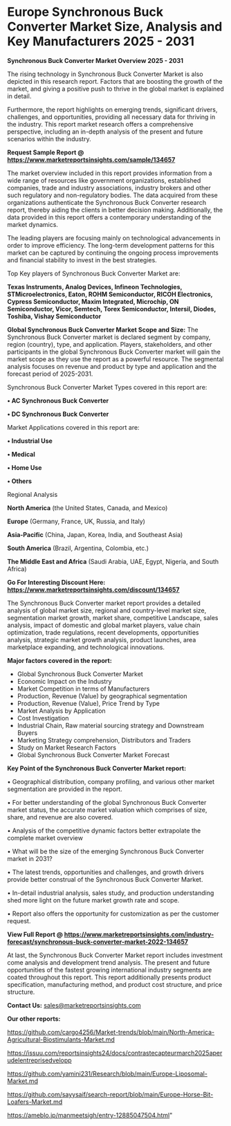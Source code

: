 # Europe Synchronous Buck Converter Market Size, Analysis and Key Manufacturers 2025 - 2031

<Strong> Synchronous Buck Converter Market Overview 2025 - 2031</strong>

The rising technology in Synchronous Buck Converter Market is also depicted in this research report. Factors that are boosting the growth of the market, and giving a positive push to thrive in the global market is explained in detail.

Furthermore, the report highlights on emerging trends, significant drivers, challenges, and opportunities, providing all necessary data for thriving in the industry. This report market research offers a comprehensive perspective, including an in-depth analysis of the present and future scenarios within the industry.

<strong>Request Sample Report @ <a href=https://www.marketreportsinsights.com/sample/134657>https://www.marketreportsinsights.com/sample/134657</a></strong>

The market overview included in this report provides information from a wide range of resources like government organizations, established companies, trade and industry associations, industry brokers and other such regulatory and non-regulatory bodies. The data acquired from these organizations authenticate the Synchronous Buck Converter research report, thereby aiding the clients in better decision making. Additionally, the data provided in this report offers a contemporary understanding of the market dynamics.

The leading players are focusing mainly on technological advancements in order to improve efficiency. The long-term development patterns for this market can be captured by continuing the ongoing process improvements and financial stability to invest in the best strategies.

Top Key players of Synchronous Buck Converter Market are:

<strong>Texas Instruments, Analog Devices, Infineon Technologies, STMicroelectronics, Eaton, ROHM Semiconductor, RICOH Electronics, Cypress Semiconductor, Maxim Integrated, Microchip, ON Semiconductor, Vicor, Semtech, Torex Semiconductor, Intersil, Diodes, Toshiba, Vishay Semiconductor</strong>

<strong><b>Global Synchronous Buck Converter Market Scope and Size:</b></strong>
The Synchronous Buck Converter market is declared segment by company, region (country), type, and application. Players, stakeholders, and other participants in the global Synchronous Buck Converter market will gain the market scope as they use the report as a powerful resource. The segmental analysis focuses on revenue and product by type and application and the forecast period of 2025-2031.

Synchronous Buck Converter Market Types covered in this report are:

<strong>• AC Synchronous Buck Converter

• DC Synchronous Buck Converter</strong>

Market Applications covered in this report are:

<strong>• Industrial Use

• Medical

• Home Use

• Others</strong> 

Regional Analysis

<strong>North America</strong> (the United States, Canada, and Mexico)

<strong>Europe</strong> (Germany, France, UK, Russia, and Italy)

<strong>Asia-Pacific</strong> (China, Japan, Korea, India, and Southeast Asia)

<strong>South America</strong> (Brazil, Argentina, Colombia, etc.)

<strong>The Middle East and Africa</strong> (Saudi Arabia, UAE, Egypt, Nigeria, and South Africa)

<strong>Go For Interesting Discount Here: <a href=https://www.marketreportsinsights.com/discount/134657>https://www.marketreportsinsights.com/discount/134657</a></strong>

The Synchronous Buck Converter market report provides a detailed analysis of global market size, regional and country-level market size, segmentation market growth, market share, competitive Landscape, sales analysis, impact of domestic and global market players, value chain optimization, trade regulations, recent developments, opportunities analysis, strategic market growth analysis, product launches, area marketplace expanding, and technological innovations.

<strong><b>Major factors covered in the report:</b></strong>
<ul>
  <li>Global Synchronous Buck Converter Market </li>
  <li>Economic Impact on the Industry</li>
  <li>Market Competition in terms of Manufacturers</li>
  <li>Production, Revenue (Value) by geographical segmentation</li>
  <li>Production, Revenue (Value), Price Trend by Type</li>
  <li>Market Analysis by Application</li>
  <li>Cost Investigation</li>
  <li>Industrial Chain, Raw material sourcing strategy and Downstream Buyers</li>
  <li>Marketing Strategy comprehension, Distributors and Traders</li>
  <li>Study on Market Research Factors</li>
  <li>Global Synchronous Buck Converter Market Forecast</li>
</ul>

<strong><b>Key Point of the Synchronous Buck Converter Market report:</b></strong>

• Geographical distribution, company profiling, and various other market segmentation are provided in the report.

• For better understanding of the global Synchronous Buck Converter market status, the accurate market valuation which comprises of size, share, and revenue are also covered.

• Analysis of the competitive dynamic factors better extrapolate the complete market overview

• What will be the size of the emerging Synchronous Buck Converter market in 2031?

• The latest trends, opportunities and challenges, and growth drivers provide better construal of the Synchronous Buck Converter Market.

• In-detail industrial analysis, sales study, and production understanding shed more light on the future market growth rate and scope.

• Report also offers the opportunity for customization as per the customer request.

<strong><b>View Full Report @ <a href=https://www.marketreportsinsights.com/industry-forecast/synchronous-buck-converter-market-2022-134657>https://www.marketreportsinsights.com/industry-forecast/synchronous-buck-converter-market-2022-134657</a></b></strong>


At last, the Synchronous Buck Converter Market report includes investment come analysis and development trend analysis. The present and future opportunities of the fastest growing international industry segments are coated throughout this report. This report additionally presents product specification, manufacturing method, and product cost structure, and price structure.

<strong>Contact Us:</strong>
sales@marketreportsinsights.com

<strong>Our other reports:</strong>

<a href=https://github.com/cargo4256/Market-trends/blob/main/North-America-Agricultural-Biostimulants-Market.md>https://github.com/cargo4256/Market-trends/blob/main/North-America-Agricultural-Biostimulants-Market.md</a>

<a href=https://issuu.com/reportsinsights24/docs/contrastecapteurmarch2025aperudelentreprisedvelopp>https://issuu.com/reportsinsights24/docs/contrastecapteurmarch2025aperudelentreprisedvelopp</a>

<a href=https://github.com/yamini231/Research/blob/main/Europe-Liposomal-Market.md>https://github.com/yamini231/Research/blob/main/Europe-Liposomal-Market.md</a>

<a href=https://github.com/sayysaif/search-report/blob/main/Europe-Horse-Bit-Loafers-Market.md>https://github.com/sayysaif/search-report/blob/main/Europe-Horse-Bit-Loafers-Market.md</a>

<a href=https://ameblo.jp/manmeetsigh/entry-12885047504.html>https://ameblo.jp/manmeetsigh/entry-12885047504.html</a>"

